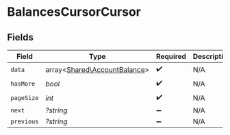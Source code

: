 # BalancesCursorCursor


## Fields

| Field                                                                 | Type                                                                  | Required                                                              | Description                                                           | Example                                                               |
| --------------------------------------------------------------------- | --------------------------------------------------------------------- | --------------------------------------------------------------------- | --------------------------------------------------------------------- | --------------------------------------------------------------------- |
| `data`                                                                | array<[Shared\AccountBalance](../../Models/Shared/AccountBalance.md)> | :heavy_check_mark:                                                    | N/A                                                                   |                                                                       |
| `hasMore`                                                             | *bool*                                                                | :heavy_check_mark:                                                    | N/A                                                                   | false                                                                 |
| `pageSize`                                                            | *int*                                                                 | :heavy_check_mark:                                                    | N/A                                                                   | 15                                                                    |
| `next`                                                                | *?string*                                                             | :heavy_minus_sign:                                                    | N/A                                                                   |                                                                       |
| `previous`                                                            | *?string*                                                             | :heavy_minus_sign:                                                    | N/A                                                                   | YXVsdCBhbmQgYSBtYXhpbXVtIG1heF9yZXN1bHRzLol=                          |